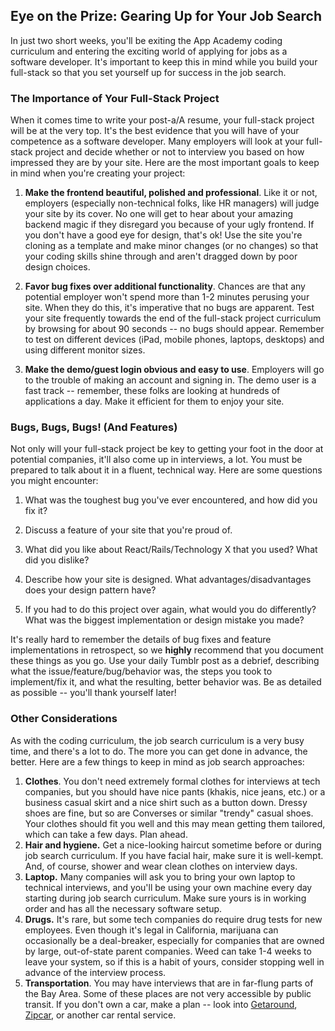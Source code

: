##  Eye on the Prize: Gearing Up for Your Job Search

In just two short weeks, you'll be exiting the App Academy coding curriculum and entering the exciting world of applying for jobs as a software developer.  It's important to keep this in mind while you build your full-stack so that you set yourself up for success in the job search.

###  The Importance of Your Full-Stack Project

When it comes time to write your post-a/A resume, your full-stack project will be at the very top.  It's the best evidence that you will have of your competence as a software developer.  Many employers will look at your full-stack project and decide whether or not to interview you based on how impressed they are by your site.  Here are the most important goals to keep in mind when you're creating your project:

1.  **Make the frontend beautiful, polished and professional**.  Like it or not, employers (especially non-technical folks, like HR managers) will judge your site by its cover.  No one will get to hear about your amazing backend magic if they disregard you because of your ugly frontend.  If you don't have a good eye for design, that's ok!  Use the site you're cloning as a template and make minor changes (or no changes) so that your coding skills shine through and aren't dragged down by poor design choices.

2.  **Favor bug fixes over additional functionality**.  Chances are that any potential employer won't spend more than 1-2 minutes perusing your site.  When they do this, it's imperative that no bugs are apparent.  Test your site frequently towards the end of the full-stack project curriculum by browsing for about 90 seconds -- no bugs should appear.  Remember to test on different devices (iPad, mobile phones, laptops, desktops) and using different monitor sizes.  

3.  **Make the demo/guest login obvious and easy to use**.  Employers will go to the trouble of making an account and signing in.  The demo user is a fast track -- remember, these folks are looking at hundreds of applications a day.  Make it efficient for them to enjoy your site.

### Bugs, Bugs, Bugs!  (And Features)

Not only will your full-stack project be key to getting your foot in the door at potential companies, it'll also come up in interviews, a lot.  You must be prepared to talk about it in a fluent, technical way.  Here are some questions you might encounter:

1.  What was the toughest bug you've ever encountered, and how did you fix it?

2.  Discuss a feature of your site that you're proud of.  

3.  What did you like about React/Rails/Technology X that you used?  What did you dislike?

4.  Describe how your site is designed.  What advantages/disadvantages does your design pattern have?  

5.  If you had to do this project over again, what would you do differently?  What was the biggest implementation or design mistake you made?

It's really hard to remember the details of bug fixes and feature implementations in retrospect, so we **highly** recommend that you document these things as you go.  Use your daily Tumblr post as a debrief, describing what the issue/feature/bug/behavior was, the steps you took to implement/fix it, and what the resulting, better behavior was.  Be as detailed as possible -- you'll thank yourself later!

### Other Considerations

As with the coding curriculum, the job search curriculum is a very busy time, and there's a lot to do.  The more you can get done in advance, the better.  Here are a few things to keep in mind as job search approaches:

1.  **Clothes**.  You don't need extremely formal clothes for interviews at tech companies, but you should have nice pants (khakis, nice jeans, etc.) or a business casual skirt and a nice shirt such as a button down.  Dressy shoes are fine, but so are Converses or similar "trendy" casual shoes.  Your clothes should fit you well and this may mean getting them tailored, which can take a few days.  Plan ahead.
2.  **Hair and hygiene.**  Get a nice-looking haircut sometime before or during job search curriculum.  If you have facial hair, make sure it is well-kempt.  And, of course, shower and wear clean clothes on interview days.
3.  **Laptop.**  Many companies will ask you to bring your own laptop to technical interviews, and you'll be using your own machine every day starting during job search curriculum.  Make sure yours is in working order and has all the necessary software setup.
4.  **Drugs.**  It's rare, but some tech companies do require drug tests for new employees.  Even though it's legal in California, marijuana can occasionally be a deal-breaker, especially for companies that are owned by large, out-of-state parent companies.  Weed can take 1-4 weeks to leave your system, so if this is a habit of yours, consider stopping well in advance of the interview process.  
5.  **Transportation**.  You may have interviews that are in far-flung parts of the Bay Area.  Some of these places are not very accessible by public transit.  If you don't own a car, make a plan -- look into [Getaround](https://www.getaround.com/), [Zipcar](http://www.zipcar.com/webch?&gclid=CLm8q_ey8MoCFQMHaQodBfULOA), or another car rental service.  

